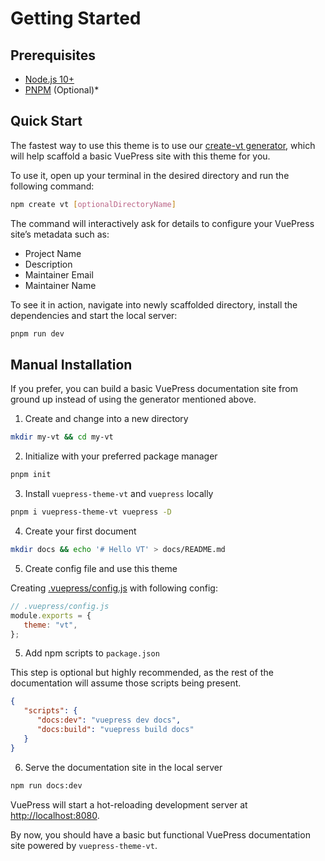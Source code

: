 # Getting Started

## Prerequisites

- [Node.js 10+](https://nodejs.org/en/)
- [PNPM](https://pnpm.io/) (Optional)\*


## Quick Start

The fastest way to use this theme is to use our [create-vt generator](https://github.com/vuepressjs/create-vuepress-site/), which will help scaffold a basic VuePress site with this theme for you.

To use it, open up your terminal in the desired directory and run the following command:

```bash
npm create vt [optionalDirectoryName]
```

The command will interactively ask for details to configure your VuePress site’s metadata such as:

- Project Name
- Description
- Maintainer Email
- Maintainer Name

To see it in action, navigate into newly scaffolded directory, install the dependencies and start the local server:

```bash
pnpm run dev
```

## Manual Installation

If you prefer, you can build a basic VuePress documentation site from ground up instead of using the generator mentioned above.

1. Create and change into a new directory

```bash
mkdir my-vt && cd my-vt
```

2. Initialize with your preferred package manager

```bash
pnpm init
```

3. Install `vuepress-theme-vt` and `vuepress` locally

```bash
pnpm i vuepress-theme-vt vuepress -D
```

4. Create your first document

```bash
mkdir docs && echo '# Hello VT' > docs/README.md
```

5. Create config file and use this theme
  
Creating [.vuepress/config.js](https://vuepress.vuejs.org/guide/basic-config.html) with following config:

```js
// .vuepress/config.js
module.exports = {
   theme: "vt",
};
```

5. Add npm scripts to `package.json`

This step is optional but highly recommended, as the rest of the documentation will assume those scripts being present.

```json
{
   "scripts": {
      "docs:dev": "vuepress dev docs",
      "docs:build": "vuepress build docs"
   }
}
```

6. Serve the documentation site in the local server

```bash
npm run docs:dev
```

VuePress will start a hot-reloading development server at [http://localhost:8080](http://localhost:8080).

By now, you should have a basic but functional VuePress documentation site powered by `vuepress-theme-vt`.